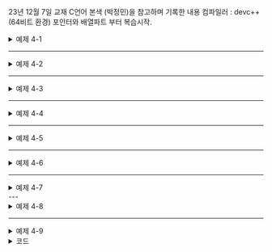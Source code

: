23년 12월 7일 
교재 C언어 본색 (박정민)을 참고하며 기록한 내용 
컴파일러 : devc++(64비트 환경)
포인터와 배열파트 부터 복습시작.



<details>
<summary> 예제 4-1</summary>
<div markdown="1">

```

#include<stdio.h>
int main(void){

int array[3] = {10,20,30};

printf("%x %x %x \n",array,array+0,&array[0])// 0번원소 주소값
printf("%x %x %x \n",array,array+0,&array[0])// 1번원소 주소값
printf("%x %x %x \n",array,array+0,&array[0])// 2번원소 주소값

printf("%d %d %d \n",sizeof(array),sizeof(array+0),sizeof(&array[0]));

}
//결과는 각원소의 주소값이 나오며 마지막줄은 현 64비트 환경의 int자료형은 8바이트이므로 각기 8*3,8,8의 크기로 출력이됨.
// 본 예제는 배열이름은 시작주소로 활용가능함을 보이기 위한 예제임.
```

</div>
</details>




---

<details>
<summary> 예제 4-2</summary>
<div markdown="1">

```

#include<stdio.h>
int main(void){

int array[3] = {10,20,30};

printf("%x %x %x \n",*array,*(array+0),*&array[0])// 0번원소 주소값
printf("%d %d \n",*(array+1),*&array[0])// 1번원소 값
printf("%d %d  \n",*(array+2),*&array[2])// 2번원소 값

//printf("%d %d %d \n",sizeof(array),sizeof(array+0),sizeof(&array[0]));

}
//결과는 각원소의 값이 나옴
// 본 예제는 4-1의 부분적 변형으로 *연산자를 주소값에 사용하면 값을 호출하는 간접접근에 대한 예제이다.
```

</div>
</details>



---
<details>
<summary> 예제 4-3</summary>
<div markdown="1">

```

#include<stdio.h>
int main(void){

int array[3] = {10,20,30};

printf("%d %d %d,*(array+0),*&array[0],array[0]);// 모두 같은 값이 나온다.
//... 생략 
}
// 본 예제는 값을 보이기 위해서는 3개의 방법 -> array[num], *(array+N),*&array[num]의 방법을 사용가능하다 *&은 서로 상쇄됨.
```

</div>
</details>

---

<details>
<summary> 예제 4-4</summary>
<div markdown="1">

```

#include<stdio.h>
int main(void){

int array[3] = {10,20,30};

int* p= NULL;

p=array;

printf("%x %x %x \n",p,p+0,&p[0]);
printf("%x %x \n",p+1,&p[1]);
printf("%x %x \n",p+2,&p[2]);

}

// 본 예제는 포인터변수 p가 배열 array와 연결되면 p를 배열처럼 사용 가능함을 보이기 위한 예제임. &p[0]= p+0
```

</div>
</details>


---

<details>
<summary> 예제 4-5</summary>
<div markdown="1">

```

#include<stdio.h>
int main(void){

int array[3] = {10,20,30};

int* p= NULL;

p=array;

printf("%d %d %d \n",*p,*(p+0),*&p[0]);
printf("%d %d \n",*(p+1),*&p[1]);// *(p+1)-> *&p[1]->p[1]
printf("%d %d \n",*(p+2),*&p[2]);

}

// 본 예제는 포인터변수 p가 배열 array와 연결되면 p를 배열처럼 사용 가능함을 보이기 위한 예제임. &p[0]= p+0 , 거기에서 값을 추출하는 방법. 
```

</div>
</details>

---

<details>
<summary> 예제 4-6</summary>
<div markdown="1">

```

#include<stdio.h>
int main(void){

int array[3] = {10,20,30};
int i=0;
int* p= NULL;

p=array;

for(i=0;i<3;i++){

printf("%d %d %d \n",*(p+i),*&p[i],p[i]);

}
for(i=0;i<3;i++){

printf("%d %d %d \n",*(array+i),*&array[i],array[i]);

}
// 같은 결과


}

// 본 예제는 포인터변수 p가 배열 array와 연결되면 p를 배열처럼 사용 가능함을 보이기 위한 예제임. p[0]= p+0
```

</div>
</details>


---
<details>
<summary> 예제 4-7</summary>
<div markdown="1">

```

#include<stdio.h>
int main(void){

int array[3] = {10,20,30};
int i=0;
int* p= NULL;

p=array;

printf("%d %d %d \n",array[0],array[1],array[2]);
printf("%d %d %d \n",*(array+0),*(array+1),*(array+2));
printf("%d %d %d \n",p[0],p[1],p[2]);
printf("%d %d %d \n",*(p+0),*(p+1),*(p+2));


// 같은 결과 






}

// 본 예제는 8(4) 바이트 포인터 변수로 12바이트 공간의 배열에 모두 접근 가능함을 보이는 예제임.
```

</div>
</details>
---

<details>
<summary> 예제 4-8</summary>
<div markdown="1">

```

#include<stdio.h>
int main(void){

int array[3] = {10,20,30};
int i=0;
int* p= NULL;

p=array;
printf("%d %d %d \n",p[0],p[1],p[2]);
printf("%d %d %d \n",*p,*(p+1),*(p+2));
p= array+1;
printf("%d %d %d \n",p[-1],p[0],p[1]);
printf("%d %d %d \n",*(p-1),*p,*(p+1));

// 같은 결과 






}

// 본 예제는 주소의 가감산을 활용한 배열접근 방법에 대한 예제임. *연산자를 쓰든, []를 쓰든 자유 
```

</div>
</details>

---
<details>
<summary> 예제 4-9</summary>
<div markdown="1">

```

#include<stdio.h>
int main(void){

int array[3] = {10,20,30};
int i=0;
int* p= NULL;

p=array;
printf("%d %d %d \n",p[0],p[1],p[2]);
printf("%d %d %d \n",*p,*(p+1),*(p+2));
p= p+1;
printf("%d %d %d \n",p[-1],p[0],p[1]);
printf("%d %d %d \n",*(p-1),*p,*(p+1));

// 같은 결과 






}

// 본 예제는 주소의 가감산을 활용한 배열접근 방법에 대한 예제임. *연산자를 쓰든, []를 쓰든 자유 + p에 대한 연산이든 array에 대한 연산이든 주소값의 가감에 대한 결과는 동일
```

</div>
</details>





<details>
<summary> 코드</summary>
<div markdown="1">

```

```

</div>
</details>
